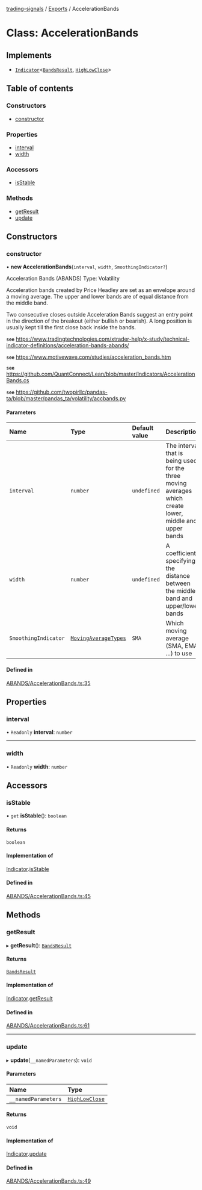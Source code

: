 [trading-signals](../README.md) / [Exports](../modules.md) / AccelerationBands

# Class: AccelerationBands

## Implements

- [`Indicator`](../interfaces/Indicator.md)<[`BandsResult`](../interfaces/BandsResult.md), [`HighLowClose`](../modules.md#highlowclose)\>

## Table of contents

### Constructors

- [constructor](AccelerationBands.md#constructor)

### Properties

- [interval](AccelerationBands.md#interval)
- [width](AccelerationBands.md#width)

### Accessors

- [isStable](AccelerationBands.md#isstable)

### Methods

- [getResult](AccelerationBands.md#getresult)
- [update](AccelerationBands.md#update)

## Constructors

### constructor

• **new AccelerationBands**(`interval`, `width`, `SmoothingIndicator?`)

Acceleration Bands (ABANDS) Type: Volatility

Acceleration bands created by Price Headley are set as an envelope around a moving average. The upper and lower bands are of equal distance from the middle band.

Two consecutive closes outside Acceleration Bands suggest an entry point in the direction of the breakout (either bullish or bearish). A long position is usually kept till the first close back inside the bands.

**`see`** https://www.tradingtechnologies.com/xtrader-help/x-study/technical-indicator-definitions/acceleration-bands-abands/

**`see`** https://www.motivewave.com/studies/acceleration_bands.htm

**`see`** https://github.com/QuantConnect/Lean/blob/master/Indicators/AccelerationBands.cs

**`see`** https://github.com/twopirllc/pandas-ta/blob/master/pandas_ta/volatility/accbands.py

#### Parameters

| Name | Type | Default value | Description |
| :-- | :-- | :-- | :-- |
| `interval` | `number` | `undefined` | The interval that is being used for the three moving averages which create lower, middle and upper bands |
| `width` | `number` | `undefined` | A coefficient specifying the distance between the middle band and upper/lower bands |
| `SmoothingIndicator` | [`MovingAverageTypes`](../modules.md#movingaveragetypes) | `SMA` | Which moving average (SMA, EMA, ...) to use |

#### Defined in

[ABANDS/AccelerationBands.ts:35](https://github.com/bennycode/trading-signals/blob/95cb489/src/ABANDS/AccelerationBands.ts#L35)

## Properties

### interval

• `Readonly` **interval**: `number`

---

### width

• `Readonly` **width**: `number`

## Accessors

### isStable

• `get` **isStable**(): `boolean`

#### Returns

`boolean`

#### Implementation of

[Indicator](../interfaces/Indicator.md).[isStable](../interfaces/Indicator.md#isstable)

#### Defined in

[ABANDS/AccelerationBands.ts:45](https://github.com/bennycode/trading-signals/blob/95cb489/src/ABANDS/AccelerationBands.ts#L45)

## Methods

### getResult

▸ **getResult**(): [`BandsResult`](../interfaces/BandsResult.md)

#### Returns

[`BandsResult`](../interfaces/BandsResult.md)

#### Implementation of

[Indicator](../interfaces/Indicator.md).[getResult](../interfaces/Indicator.md#getresult)

#### Defined in

[ABANDS/AccelerationBands.ts:61](https://github.com/bennycode/trading-signals/blob/95cb489/src/ABANDS/AccelerationBands.ts#L61)

---

### update

▸ **update**(`__namedParameters`): `void`

#### Parameters

| Name                | Type                                         |
| :------------------ | :------------------------------------------- |
| `__namedParameters` | [`HighLowClose`](../modules.md#highlowclose) |

#### Returns

`void`

#### Implementation of

[Indicator](../interfaces/Indicator.md).[update](../interfaces/Indicator.md#update)

#### Defined in

[ABANDS/AccelerationBands.ts:49](https://github.com/bennycode/trading-signals/blob/95cb489/src/ABANDS/AccelerationBands.ts#L49)
